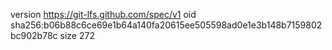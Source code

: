 version https://git-lfs.github.com/spec/v1
oid sha256:b06b88c6ce69e1b64a140fa20615ee505598ad0e1e3b148b7159802bc902b78c
size 272
